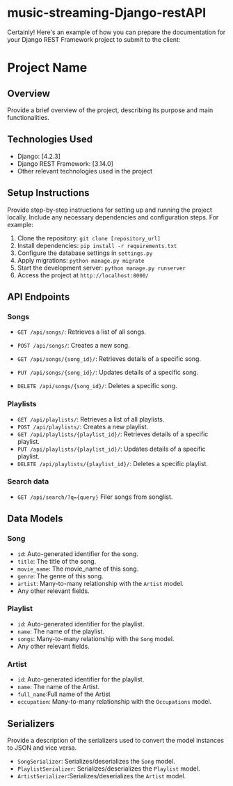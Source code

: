 # music-streaming-Django-restAPI

Certainly! Here's an example of how you can prepare the documentation for your Django REST Framework project to submit to the client:

# Project Name

## Overview
Provide a brief overview of the project, describing its purpose and main functionalities.

## Technologies Used
- Django: [4.2.3]
- Django REST Framework: [3.14.0]
- Other relevant technologies used in the project

## Setup Instructions
Provide step-by-step instructions for setting up and running the project locally. Include any necessary dependencies and configuration steps. For example:

1. Clone the repository: `git clone [repository_url]`
2. Install dependencies: `pip install -r requirements.txt`
3. Configure the database settings in `settings.py`
4. Apply migrations: `python manage.py migrate`
5. Start the development server: `python manage.py runserver`
6. Access the project at `http://localhost:8000/`

## API Endpoints

### Songs
- `GET /api/songs/`: Retrieves a list of all songs.
    
- `POST /api/songs/`: Creates a new song.
- `GET /api/songs/{song_id}/`: Retrieves details of a specific song.
- `PUT /api/songs/{song_id}/`: Updates details of a specific song.
- `DELETE /api/songs/{song_id}/`: Deletes a specific song.

### Playlists
- `GET /api/playlists/`: Retrieves a list of all playlists.
- `POST /api/playlists/`: Creates a new playlist.
- `GET /api/playlists/{playlist_id}/`: Retrieves details of a specific playlist.
- `PUT /api/playlists/{playlist_id}/`: Updates details of a specific playlist.
- `DELETE /api/playlists/{playlist_id}/`: Deletes a specific playlist.

### Search data
- `GET /api/search/?q={query}` Filer songs from songlist.
## Data Models

### Song
- `id`: Auto-generated identifier for the song.
- `title`: The title of the song.
- `movie_name`: The movie_name of this song.
- `genre`: The genre of this song.
- `artist`: Many-to-many relationship with the `Artist` model.
- Any other relevant fields.

### Playlist
- `id`: Auto-generated identifier for the playlist.
- `name`: The name of the playlist.
- `songs`: Many-to-many relationship with the `Song` model.
- Any other relevant fields.
### Artist
- `id`: Auto-generated identifier for the playlist.
- `name`: The name of the Artist.
- `full_name`:Full name of the Artist
- `occupation`: Many-to-many relationship with the `Occupations` model.

## Serializers
Provide a description of the serializers used to convert the model instances to JSON and vice versa.

- `SongSerializer`: Serializes/deserializes the `Song` model.
- `PlaylistSerializer`: Serializes/deserializes the `Playlist` model.
- `ArtistSerializer`:Serializes/deserializes the `Artist` model.



